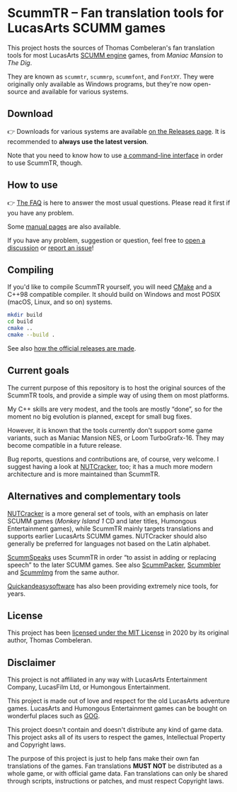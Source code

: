 # ScummTR – Fan translation tools for LucasArts SCUMM games

This project hosts the sources of Thomas Combeleran's fan translation tools for most LucasArts [SCUMM engine](https://en.wikipedia.org/wiki/SCUMM) games, from *Maniac Mansion* to *The Dig*.

They are known as `scummtr`, `scummrp`, `scummfont`, and `FontXY`. They were originally only available as Windows programs, but they're now open-source and available for various systems.

## Download

👉 Downloads for various systems are available [on the Releases page](https://github.com/dwatteau/scummtr/releases). It is recommended to **always use the latest version**.

Note that you need to know how to use [a command-line interface](https://en.wikipedia.org/wiki/Command-line_interface) in order to use ScummTR, though.

## How to use

👉 [The FAQ](FAQ.md) is here to answer the most usual questions. Please read it first if you have any problem.

Some [manual pages](man/txt/) are also available.

If you have any problem, suggestion or question, feel free to [open a discussion](https://github.com/dwatteau/scummtr/discussions/new) or [report an issue](https://github.com/dwatteau/scummtr/issues/new/choose)!

## Compiling

If you'd like to compile ScummTR yourself, you will need [CMake](https://cmake.org) and a C++98 compatible compiler. It should build on Windows and most POSIX (macOS, Linux, and so on) systems.

```sh
mkdir build
cd build
cmake ..
cmake --build .
```

See also [how the official releases are made](releases/README.md).

## Current goals

The current purpose of this repository is to host the original sources of the ScummTR tools, and provide a simple way of using them on most platforms.

My C++ skills are very modest, and the tools are mostly “done”, so for the moment no big evolution is planned, except for small bug fixes.

However, it is known that the tools currently don't support some game variants, such as Maniac Mansion NES, or Loom TurboGrafx-16. They may become compatible in a future release.

Bug reports, questions and contributions are, of course, very welcome. I suggest having a look at [NUTCracker](https://github.com/BLooperZ/nutcracker), too; it has a much more modern architecture and is more maintained than ScummTR.

## Alternatives and complementary tools

[NUTCracker](https://github.com/BLooperZ/nutcracker) is a more general set of tools, with an emphasis on later SCUMM games (*Monkey Island 1* CD and later titles, Humongous Entertainment games), while ScummTR mainly targets translations and supports earlier LucasArts SCUMM games. NUTCracker should also generally be preferred for languages not based on the Latin alphabet.

[ScummSpeaks](http://www.jestarjokin.net/apps/scummspeaks/) uses ScummTR in order “to assist in adding or replacing speech” to the later SCUMM games. See also [ScummPacker](http://www.jestarjokin.net/apps/scummpacker/), [Scummbler](http://www.jestarjokin.net/apps/scummbler/) and [ScummImg](http://www.jestarjokin.net/apps/scummimg/) from the same author.

[Quickandeasysoftware](https://quickandeasysoftware.net/software) has also been providing extremely nice tools, for years.

## License

This project has been [licensed under the MIT License](COPYING) in 2020 by its original author, Thomas Combeleran.

## Disclaimer

This project is not affiliated in any way with LucasArts Entertainment Company, LucasFilm Ltd, or Humongous Entertainment.

This project is made out of love and respect for the old LucasArts adventure games. LucasArts and Humongous Entertainment games can be bought on wonderful places such as [GOG](https://www.gog.com/games?genres=adventure&developers=lucasfilm&order=asc:releaseDate).

This project doesn't contain and doesn't distribute any kind of game data. This project asks all of its users to respect the games, Intellectual Property and Copyright laws.

The purpose of this project is just to help fans make their own fan translations of the games. Fan translations **MUST NOT** be distributed as a whole game, or with official game data. Fan translations can only be shared through scripts, instructions or patches, and must respect Copyright laws.
